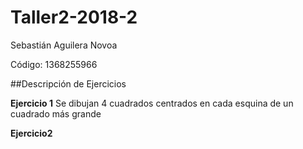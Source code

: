 # Taller2-2018-2
Sebastián Aguilera Novoa

Código: 1368255966

##Descripción de Ejercicios

**Ejercicio 1**
Se dibujan 4 cuadrados centrados en cada esquina de un cuadrado más grande

**Ejercicio2**
